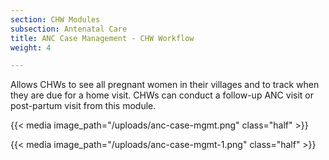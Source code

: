 ```yaml
---
section: CHW Modules
subsection: Antenatal Care
title: ANC Case Management - CHW Workflow
weight: 4

---
```

Allows CHWs to see all pregnant women in their villages and to track when they are due for a home visit. CHWs can conduct a follow-up ANC visit or post-partum visit from this module.

{{< media image_path="/uploads/anc-case-mgmt.png" class="half" >}}

{{< media image_path="/uploads/anc-case-mgmt-1.png" class="half" >}}